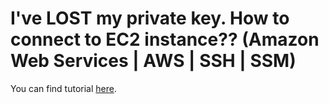 # I've LOST my private key. How to connect to EC2 instance?? (Amazon Web Services | AWS | SSH | SSM)

You can find tutorial [here](https://antonputra.com/amazon/how-to-connect-to-ec2-instance/).

